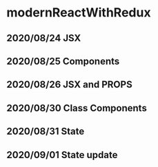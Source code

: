 # modernReactWithRedux
## 2020/08/24 JSX
## 2020/08/25 Components
## 2020/08/26 JSX and PROPS
## 2020/08/30 Class Components
## 2020/08/31 State
## 2020/09/01 State update